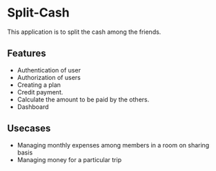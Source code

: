 Split-Cash
==

This application is to split the cash among the friends.

Features
--

* Authentication of user
* Authorization of users
* Creating a plan
* Credit payment.
* Calculate the amount to be paid by the others.
* Dashboard


Usecases
--

* Managing monthly expenses among members in a room on sharing basis
* Managing money for a particular trip
